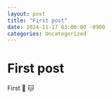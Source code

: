 ```yaml
---
layout: post
title: "First post"
date: 2024-11-17 03:00:00 -0900
categories: Uncategorized
---
```


# First post

First 🐶 🐱
